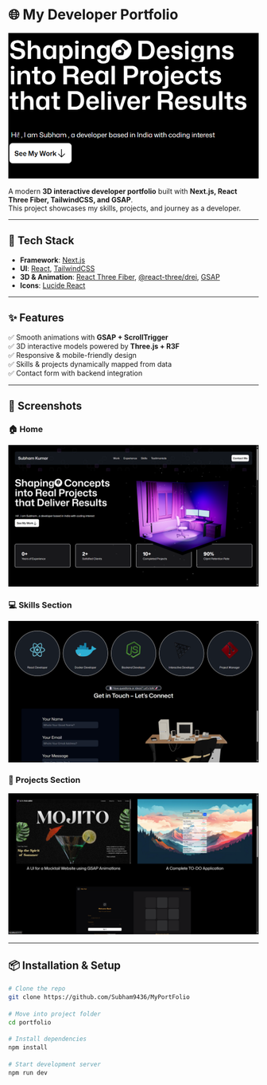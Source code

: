 ﻿# 🌐 My Developer Portfolio

![Portfolio Banner](./public/images/Screenshot%202025-08-21%20203905.png/)

A modern **3D interactive developer portfolio** built with **Next.js, React Three Fiber, TailwindCSS, and GSAP**.  
This project showcases my skills, projects, and journey as a developer.

---

## 🚀 Tech Stack

- **Framework**: [Next.js](https://nextjs.org/)
- **UI**: [React](https://react.dev/), [TailwindCSS](https://tailwindcss.com/)
- **3D & Animation**: [React Three Fiber](https://docs.pmnd.rs/react-three-fiber/getting-started/introduction), [@react-three/drei](https://github.com/pmndrs/drei), [GSAP](https://greensock.com/gsap/)
- **Icons**: [Lucide React](https://lucide.dev/)

---

## ✨ Features

✅ Smooth animations with **GSAP + ScrollTrigger**  
✅ 3D interactive models powered by **Three.js + R3F**  
✅ Responsive & mobile-friendly design  
✅ Skills & projects dynamically mapped from data  
✅ Contact form with backend integration

---

## 📸 Screenshots

### 🏠 Home

![Home Screenshot](./public/images/Screenshot%20(98).png)

### 💻 Skills Section

![Skills Screenshot](./public/images/Screenshot%20(100).png)

### 📂 Projects Section

![Projects Screenshot](./public/images/Screenshot%20(101).png/)

---

## 📦 Installation & Setup

```bash
# Clone the repo
git clone https://github.com/Subham9436/MyPortFolio

# Move into project folder
cd portfolio

# Install dependencies
npm install

# Start development server
npm run dev
```
